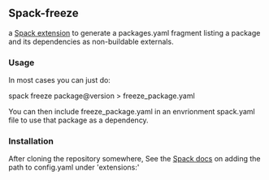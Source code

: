 

## Spack-freeze

a [Spack extension](https://spack.readthedocs.io/en/latest/extensions.html#custom-extensions) to generate a packages.yaml fragment listing a package and its dependencies as non-buildable externals.


### Usage

In most cases you can just do:

  spack freeze package@version > freeze_package.yaml


You can then include freeze_package.yaml in an envrionment spack.yaml file
to use that package as a dependency.

### Installation

After cloning the repository somewhere, See the [Spack docs](https://spack.readthedocs.io/en/latest/extensions.html#configure-spack-to-use-extensions) on adding the path to config.yaml under 'extensions:'
